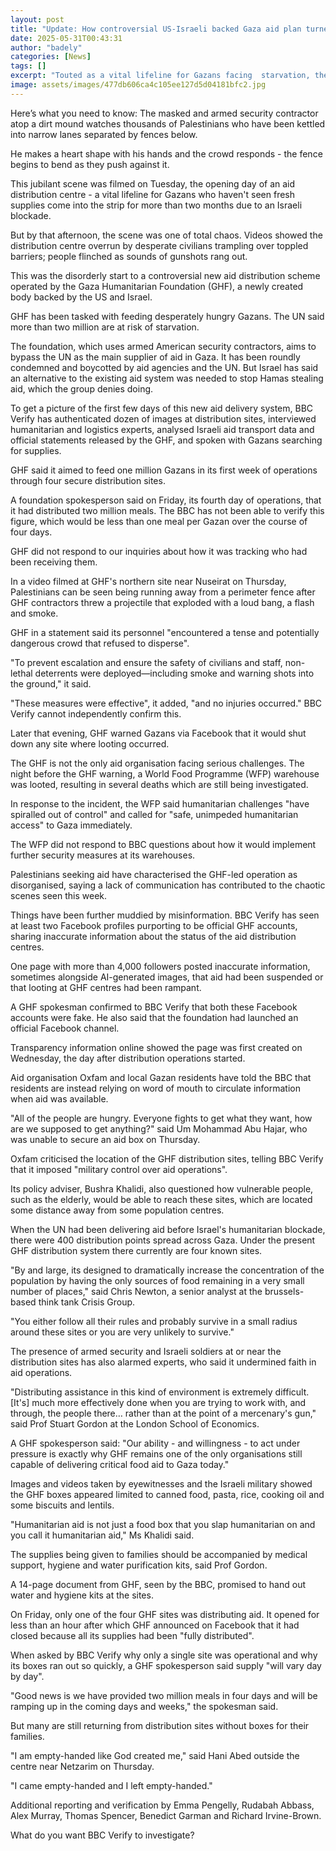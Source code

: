 ```yaml
---
layout: post
title: "Update: How controversial US-Israeli backed Gaza aid plan turned to chaos"
date: 2025-05-31T00:43:31
author: "badely"
categories: [News]
tags: []
excerpt: "Touted as a vital lifeline for Gazans facing  starvation, the first week of the new plan has been beset by chaos."
image: assets/images/477db606ca4c105ee127d5d04181bfc2.jpg
---
```


Here’s what you need to know: The masked and armed security contractor atop a dirt mound watches thousands of Palestinians who have been kettled into narrow lanes separated by fences below.

He makes a heart shape with his hands and the crowd responds - the fence begins to bend as they push against it.

This jubilant scene was filmed on Tuesday, the opening day of an aid distribution centre - a vital lifeline for Gazans who haven't seen fresh supplies come into the strip for more than two months due to an Israeli blockade.

But by that afternoon, the scene was one of total chaos. Videos showed the distribution centre overrun by desperate civilians trampling over toppled barriers; people flinched as sounds of gunshots rang out.

This was the disorderly start to a controversial new aid distribution scheme operated by the Gaza Humanitarian Foundation (GHF), a newly created body backed by the US and Israel.

GHF has been tasked with feeding desperately hungry Gazans. The UN said more than two million are at risk of starvation.

The foundation, which uses armed American security contractors, aims to bypass the UN as the main supplier of aid in Gaza. It has been roundly condemned and boycotted by aid agencies and the UN. But Israel has said an alternative to the existing aid system was needed to stop Hamas stealing aid, which the group denies doing.

To get a picture of the first few days of this new aid delivery system, BBC Verify has authenticated dozen of images at distribution sites, interviewed humanitarian and logistics experts, analysed Israeli aid transport data and official statements released by the GHF, and spoken with Gazans searching for supplies.

GHF said it aimed to feed one million Gazans in its first week of operations through four secure distribution sites.

A foundation spokesperson said on Friday, its fourth day of operations, that it had distributed two million meals. The BBC has not been able to verify this figure, which would be less than one meal per Gazan over the course of four days.

GHF did not respond to our inquiries about how it was tracking who had been receiving them.

In a video filmed at GHF's northern site near Nuseirat on Thursday, Palestinians can be seen being running away from a perimeter fence after GHF contractors threw a projectile that exploded with a loud bang, a flash and smoke.

GHF in a statement said its personnel "encountered a tense and potentially dangerous crowd that refused to disperse".

"To prevent escalation and ensure the safety of civilians and staff, non-lethal deterrents were deployed—including smoke and warning shots into the ground," it said.

"These measures were effective", it added, "and no injuries occurred." BBC Verify cannot independently confirm this.

Later that evening, GHF warned Gazans via Facebook that it would shut down any site where looting occurred.

The GHF is not the only aid organisation facing serious challenges. The night before the GHF warning, a World Food Programme (WFP) warehouse was looted, resulting in several deaths which are still being investigated.

In response to the incident, the WFP said humanitarian challenges "have spiralled out of control" and called for "safe, unimpeded humanitarian access" to Gaza immediately.

The WFP did not respond to BBC questions about how it would implement further security measures at its warehouses.

Palestinians seeking aid have characterised the GHF-led operation as disorganised, saying a lack of communication has contributed to the chaotic scenes seen this week.

Things have been further muddied by misinformation. BBC Verify has seen at least two Facebook profiles purporting to be official GHF accounts, sharing inaccurate information about the status of the aid distribution centres.

One page with more than 4,000 followers posted inaccurate information, sometimes alongside AI-generated images, that aid had been suspended or that looting at GHF centres had been rampant.

A GHF spokesman confirmed to BBC Verify that both these Facebook accounts were fake. He also said that the foundation had launched an official Facebook channel.

Transparency information online showed the page was first created on Wednesday, the day after distribution operations started.

Aid organisation Oxfam and local Gazan residents have told the BBC that residents are instead relying on word of mouth to circulate information when aid was available.

"All of the people are hungry. Everyone fights to get what they want, how are we supposed to get anything?" said Um Mohammad Abu Hajar, who was unable to secure an aid box on Thursday.

Oxfam criticised the location of the GHF distribution sites, telling BBC Verify that it imposed "military control over aid operations".

Its policy adviser, Bushra Khalidi, also questioned how vulnerable people, such as the elderly, would be able to reach these sites, which are located some distance away from some population centres. 

When the UN had been delivering aid before Israel's humanitarian blockade, there were 400 distribution points spread across Gaza. Under the present GHF distribution system there currently are four known sites.

"By and large, its designed to dramatically increase the concentration of the population by having the only sources of food remaining in a very small number of places," said Chris Newton, a senior analyst at the brussels-based think tank Crisis Group.

"You either follow all their rules and probably survive in a small radius around these sites or you are very unlikely to survive."

The presence of armed security and Israeli soldiers at or near the distribution sites has also alarmed experts, who said it undermined faith in aid operations.

"Distributing assistance in this kind of environment is extremely difficult. [It's] much more effectively done when you are trying to work with, and through, the people there… rather than at the point of a mercenary's gun," said Prof Stuart Gordon at the London School of Economics.

A GHF spokesperson said: "Our ability - and willingness - to act under pressure is exactly why GHF remains one of the only organisations still capable of delivering critical food aid to Gaza today."

Images and videos taken by eyewitnesses and the Israeli military showed the GHF boxes appeared limited to canned food, pasta, rice, cooking oil and some biscuits and lentils.

"Humanitarian aid is not just a food box that you slap humanitarian on and you call it humanitarian aid," Ms Khalidi said.

The supplies being given to families should be accompanied by medical support, hygiene and water purification kits, said Prof Gordon.

A 14-page document from GHF, seen by the BBC, promised to hand out water and hygiene kits at the sites.

On Friday, only one of the four GHF sites was distributing aid. It opened for less than an hour after which GHF announced on Facebook that it had closed because all its supplies had been "fully distributed".

When asked by BBC Verify why only a single site was operational and why its boxes ran out so quickly, a GHF spokesperson said supply "will vary day by day".

"Good news is we have provided two million meals in four days and will be ramping up in the coming days and weeks," the spokesman said.

But many are still returning from distribution sites without boxes for their families.

"I am empty-handed like God created me," said Hani Abed outside the centre near Netzarim on Thursday.

"I came empty-handed and I left empty-handed."

Additional reporting and verification by Emma Pengelly, Rudabah Abbass, Alex Murray, Thomas Spencer, Benedict Garman and Richard Irvine-Brown.

What do you want BBC Verify to investigate?

